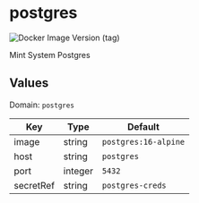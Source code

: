 # postgres

![Docker Image Version (tag)](https://img.shields.io/docker/v/_/postgres/16.0-alpine)

Mint System Postgres

## Values

Domain: `postgres`

| Key          | Type    | Default              |
| ------------ | ------- | -------------------- |
| image        | string  | `postgres:16-alpine` |
| host         | string  | `postgres`           |
| port         | integer | `5432`               |
| secretRef    | string  | `postgres-creds`     |